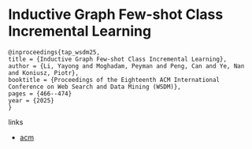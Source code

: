 # Inductive Graph Few-shot Class Incremental Learning

```
@inproceedings{tap_wsdm25,
title = {Inductive Graph Few-shot Class Incremental Learning},
author = {Li, Yayong and Moghadam, Peyman and Peng, Can and Ye, Nan and Koniusz, Piotr},
booktitle = {Proceedings of the Eighteenth ACM International Conference on Web Search and Data Mining (WSDM)},
pages = {466--474}
year = {2025}
}
```

links
- [acm](http://dl.acm.org/doi/10.1145/3701551.3703578)
